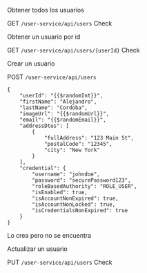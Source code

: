 Obtener todos los usuarios

GET `/user-service/api/users` Check

Obtener un usuario por id

GET `/user-service/api/users/{userId}` Check

Crear un usuario

POST `/user-service/api/users` 

```
{
    "userId": "{{$randomInt}}",
    "firstName": "Alejandro",
    "lastName": "Cordoba",
    "imageUrl": "{{$randomUrl}}",
    "email": "{{$randomEmail}}",
    "addressDtos": [
        {
            "fullAddress": "123 Main St",
            "postalCode": "12345",
            "city": "New York"
        }
    ],
    "credential": {
        "username": "johndoe",
        "password": "securePassword123",
        "roleBasedAuthority": "ROLE_USER",
        "isEnabled": true,
        "isAccountNonExpired": true,
        "isAccountNonLocked": true,
        "isCredentialsNonExpired": true
    }
}
```

Lo crea pero no se encuentra

Actualizar un usuario

PUT `/user-service/api/users` Check


```

```